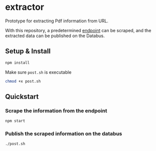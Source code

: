 # extractor

Prototype for extracting Pdf information from URL.

With this repository, a predetermined [endpoint](https://www.dbinfrago.com/web/schienennetz/netzzugang-und-regulierung/regelwerke/betrieblich-technisch_regelwerke/betrieblich_technisches_regelwerk-12596092#) can be scraped,
and the extracted data can be published on the Databus.

## Setup & Install

```bash
npm install
```

Make sure `post.sh` is executable

```bash
chmod +x post.sh
```

## Quickstart

### Scrape the information from the endpoint

```bash
npm start
```

### Publish the scraped information on the databus

```bash
./post.sh
```
